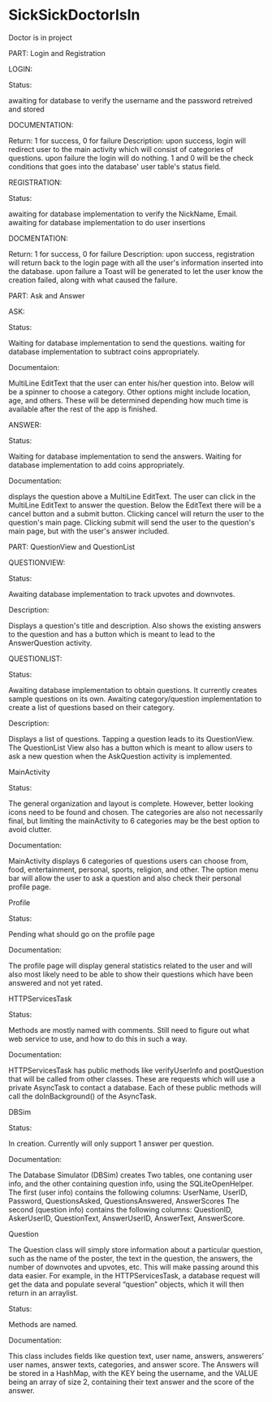 SickSickDoctorIsIn
==================

Doctor is in project

PART: Login and Registration

LOGIN: 

Status:

  awaiting for database to verify the username and the password retreived and stored
  
DOCUMENTATION:

Return: 1 for success, 0 for failure
Description: upon success, login will redirect user to the main activity
which will consist of categories of questions. upon failure the login will do
nothing. 1 and 0 will be the check conditions that goes into the database'
user table's status field.
  
  
  
  
REGISTRATION:

Status:

  awaiting for database implementation to verify the NickName, Email. 
  awaiting for database implementation to do user insertions
  
DOCMENTATION:

Return: 1 for success, 0 for failure
Description: upon success, registration will return back to the login page
with all the user's information inserted into the database. upon failure
a Toast will be generated to let the user know the creation failed, along
with what caused the failure.

PART: Ask and Answer




ASK:

Status:

  Waiting for database implementation to send the questions.
  waiting for database implementation to subtract coins appropriately.
  
Documentaion:

  MultiLine EditText that the user can enter his/her question into. Below will be a spinner to choose a category. Other options might include location, age, and others. These will be determined depending how much time is available after the rest of the app is finished.
  
  
  
  
ANSWER:

Status:

  Waiting for database implementation to send the answers.
  Waiting for database implementation to add coins appropriately.
  
Documentation:

  displays the question above a MultiLine EditText. The user can click in the MultiLine EditText to answer the question. Below the EditText there will be a cancel button and a submit button. Clicking cancel will return the user to the question's main page. Clicking submit will send the user to the question's main page, but with the user's answer included.
  
PART: QuestionView and QuestionList 





QUESTIONVIEW: 

Status:

  Awaiting database implementation to track upvotes and downvotes.

Description:

  Displays a question's title and description. Also shows the existing answers to the question and has a button which is meant to lead to the AnswerQuestion activity.
  
  
  
  
QUESTIONLIST:

  Status:

  Awaiting database implementation to obtain questions. It currently creates sample questions on its own.
  Awaiting category/question implementation to create a list of questions based on their category.

Description:

  Displays a list of questions. Tapping a question leads to its QuestionView. The QuestionList View also has a button which is meant to allow users to ask a new question when the AskQuestion activity is implemented.  
  
  
  
  
MainActivity

Status: 

The general organization and layout is complete. However, better looking icons need to be found and chosen. The categories are also not necessarily final, but limiting the mainActivity to 6 categories may be the best option to avoid clutter.

Documentation: 

MainActivity displays 6 categories of questions users can choose from, food, entertainment, personal, sports, religion, and other. The option menu bar will allow the user to ask a question and also check their personal profile page.




Profile

Status:

Pending what should go on the profile page

Documentation:

The profile page will display general statistics related to the user and will also most likely need to be able to show their questions which have been answered and not yet rated. 




HTTPServicesTask

Status:

Methods are mostly named with comments. Still need to figure out what web service to use, and how to do this in such a way.

Documentation:


HTTPServicesTask has public methods like verifyUserInfo and postQuestion that will be called from other classes. These are requests which will use a private AsyncTask to contact a database. Each of these public methods will call the doInBackground() of the AsyncTask. 


DBSim

Status:

In creation. Currently will only support 1 answer per question.

Documentation:

The Database Simulator (DBSim) creates Two tables, one contaning user info, and the other containing question info, using the SQLiteOpenHelper. 
The first (user info) contains the following columns: UserName, UserID, Password, QuestionsAsked, QuestionsAnswered, AnswerScores
The second (question info) contains the following columns: QuestionID, AskerUserID, QuestionText, AnswerUserID, AnswerText, AnswerScore.



Question

The Question class will simply store information about a particular question, such as the name of the poster, the text in the question, the answers, the number of downvotes and upvotes, etc. This will make passing around this data easier. For example, in the HTTPServicesTask, a database request will get the data and populate several “question” objects, which it will then return in an arraylist.

Status:

Methods are named.

Documentation:

This class includes fields like question text, user name, answers, answerers’ user names, answer texts, categories, and answer score. The Answers will be stored in a HashMap, with the KEY being the username, and the VALUE being an array of size 2, containing their text answer and the score of the answer.










